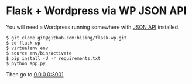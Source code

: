 Flask + Wordpress via WP JSON API
======================================================

You will need a Wordpress running somewhere with [JSON API](http://wordpress.org/plugins/json-api/) installed.

```
$ git clone git@github.com:hising/flask-wp.git
$ cd flask-wp
$ virtualenv env
$ source env/bin/activate
$ pip install -U -r requirements.txt
$ python app.py
```
Then go to [0.0.0.0:3001](http://0.0.0.0:3001)

